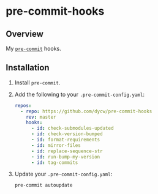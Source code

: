 # pre-commit-hooks

## Overview

My [`pre-commit`](https://pre-commit.com/) hooks.

## Installation

1. Install `pre-commit`.

1. Add the following to your `.pre-commit-config.yaml`:

   ```yaml
   repos:
     - repo: https://github.com/dycw/pre-commit-hooks
       rev: master
       hooks:
         - id: check-submodules-updated
         - id: check-version-bumped
         - id: format-requirements
         - id: mirror-files
         - id: replace-sequence-str
         - id: run-bump-my-version
         - id: tag-commits
   ```

1. Update your `.pre-commit-config.yaml`:

   ```bash
   pre-commit autoupdate
   ```
